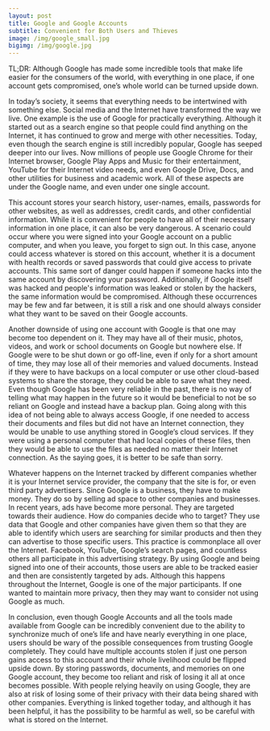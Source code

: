 ```yaml
---
layout: post
title: Google and Google Accounts
subtitle: Convenient for Both Users and Thieves
image: /img/google_small.jpg
bigimg: /img/google.jpg
---
```


TL;DR: Although Google has made some incredible tools that make life easier for the consumers of the world, with everything in one place, if one account gets compromised, one’s whole world can be turned upside down.

In today’s society, it seems that everything needs to be intertwined with something else. Social media and the Internet have transformed the way we live. One example is the use of Google for practically everything. Although it started out as a search engine so that people could find anything on the Internet, it has continued to grow and merge with other necessities. Today, even though the search engine is still incredibly popular, Google has seeped deeper into our lives. Now millions of people use Google Chrome for their Internet browser, Google Play Apps and Music for their entertainment, YouTube for their Internet video needs, and even Google Drive, Docs, and other utilities for business and academic work. All of these aspects are under the Google name, and even under one single account.

This account stores your search history, user-names, emails, passwords for other websites, as well as addresses, credit cards, and other confidential information. While it is convenient for people to have all of their necessary information in one place, it can also be very dangerous. A scenario could occur where you were signed into your Google account on a public computer, and when you leave, you forget to sign out. In this case, anyone could access whatever is stored on this account, whether it is a document with health records or saved passwords that could give access to private accounts. This same sort of danger could happen if someone hacks into the same account by discovering your password. Additionally, if Google itself was hacked and people's information was leaked or stolen by the hackers, the same information would be compromised. Although these occurrences may be few and far between, it is still a risk and one should always consider what they want to be saved on their Google accounts.

Another downside of using one account with Google is that one may become too dependent on it. They may have all of their music, photos, videos, and work or school documents on Google but nowhere else. If Google were to be shut down or go off-line, even if only for a short amount of time, they may lose all of their memories and valued documents. Instead if they were to have backups on a local computer or use other cloud-based systems to share the storage, they could be able to save what they need. Even though Google has been very reliable in the past, there is no way of telling what may happen in the future so it would be beneficial to not be so reliant on Google and instead have a backup plan. Going along with this idea of not being able to always access Google, if one needed to access their documents and files but did not have an Internet connection, they would be unable to use anything stored in Google’s cloud services. If they were using a personal computer that had local copies of these files, then they would be able to use the files as needed no matter their Internet connection. As the saying goes, it is better to be safe than sorry.

Whatever happens on the Internet tracked by different companies whether it is your Internet service provider, the company that the site is for, or even third party advertisers. Since Google is a business, they have to make money. They do so by selling ad space to other companies and businesses. In recent years, ads have become more personal. They are targeted towards their audience. How do companies decide who to target? They use data that Google and other companies have given them so that they are able to identify which users are searching for similar products and then they can advertise to those specific users. This practice is commonplace all over the Internet. Facebook, YouTube, Google’s search pages, and countless others all participate in this advertising strategy. By using Google and being signed into one of their accounts, those users are able to be tracked easier and then are consistently targeted by ads. Although this happens throughout the Internet, Google is one of the major participants. If one wanted to maintain more privacy, then they may want to consider not using Google as much.

In conclusion, even though Google Accounts and all the tools made available from Google can be incredibly convenient due to the ability to synchronize much of one’s life and have nearly everything in one place, users should be wary of the possible consequences from trusting Google completely. They could have multiple accounts stolen if just one person gains access to this account and their whole livelihood could be flipped upside down. By storing passwords, documents, and memories on one Google account, they become too reliant and risk of losing it all at once becomes possible. With people relying heavily on using Google, they are also at risk of losing some of their privacy with their data being shared with other companies. Everything is linked together today, and although it has been helpful, it has the possibility to be harmful as well, so be careful with what is stored on the Internet.
